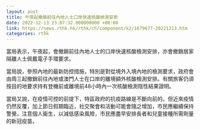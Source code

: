 ```yaml
---
layout: post
title: 午夜起撤銷前往內地人士口岸快速核酸檢測安排
date: 2022-12-13 23:07:32.000000000 +08:00
link: https://news.rthk.hk/rthk/ch/component/k2/1679677-20221213.htm
categories: rthk
---
```


當局表示，午夜起，會撤銷前往內地人士的口岸快速核酸檢測安排，亦會撤銷居家隔離人士佩戴電子手環要求。

當局說，參照內地的最新防控措施，特別是對從境外入境內地的檢測要求，政府會由周三起撤銷前往內地或澳門人士在口岸的離境額外核酸檢測安排。有關旅客仍須按目的地要求持有登機前或離境前48小時內一次核酸檢測陰性結果證明。

當局又說，在疫情可控的前提下，特區政府的抗疫路線是不斷向前的。但近來疫情仍然反覆，加上節日假期臨近，社交聚會和活動可能會隨之增加，市民應繼續保持警覺，注意個人衞生，以減低感染風險，市民應盡早安排長者和兒童接種所需劑量的新冠疫苗。
